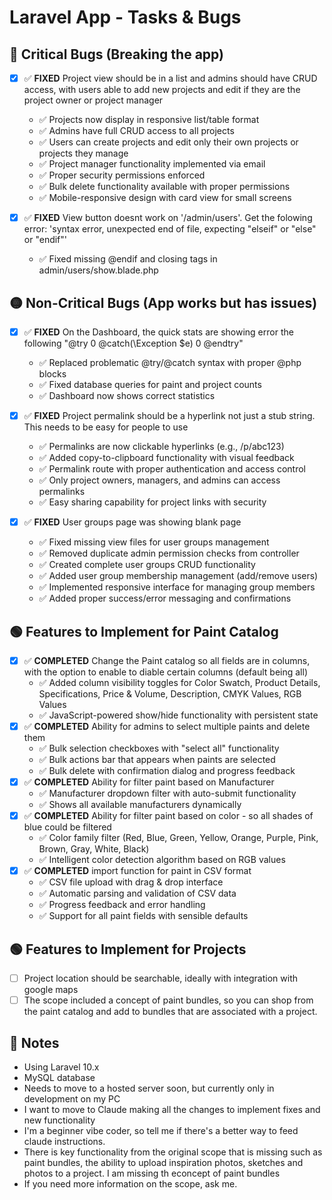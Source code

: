 # Laravel App - Tasks & Bugs

## 🔴 Critical Bugs (Breaking the app)
- [x] ✅ **FIXED** Project view should be in a list and admins should have CRUD access, with users able to add new projects and edit if they are the project owner or project manager
  - ✅ Projects now display in responsive list/table format
  - ✅ Admins have full CRUD access to all projects
  - ✅ Users can create projects and edit only their own projects or projects they manage
  - ✅ Project manager functionality implemented via email
  - ✅ Proper security permissions enforced
  - ✅ Bulk delete functionality available with proper permissions
  - ✅ Mobile-responsive design with card view for small screens

- [x] ✅ **FIXED** View button doesnt work on '/admin/users'. Get the folowing error: 'syntax error, unexpected end of file, expecting "elseif" or "else" or "endif"'
  - ✅ Fixed missing @endif and closing tags in admin/users/show.blade.php

## 🟡 Non-Critical Bugs (App works but has issues)  
- [x] ✅ **FIXED** On the Dashboard, the quick stats are showing error the following "@try 0 @catch(\Exception $e) 0 @endtry"
  - ✅ Replaced problematic @try/@catch syntax with proper @php blocks
  - ✅ Fixed database queries for paint and project counts
  - ✅ Dashboard now shows correct statistics

- [x] ✅ **FIXED** Project permalink should be a hyperlink not just a stub string. This needs to be easy for people to use
  - ✅ Permalinks are now clickable hyperlinks (e.g., /p/abc123)
  - ✅ Added copy-to-clipboard functionality with visual feedback
  - ✅ Permalink route with proper authentication and access control
  - ✅ Only project owners, managers, and admins can access permalinks
  - ✅ Easy sharing capability for project links with security

- [x] ✅ **FIXED** User groups page was showing blank page
  - ✅ Fixed missing view files for user groups management
  - ✅ Removed duplicate admin permission checks from controller
  - ✅ Created complete user groups CRUD functionality
  - ✅ Added user group membership management (add/remove users)
  - ✅ Implemented responsive interface for managing group members
  - ✅ Added proper success/error messaging and confirmations


## 🟢 Features to Implement for Paint Catalog
- [x] ✅ **COMPLETED** Change the Paint catalog so all fields are in columns, with the option to enable to diable certain columns (default being all)
  - ✅ Added column visibility toggles for Color Swatch, Product Details, Specifications, Price & Volume, Description, CMYK Values, RGB Values
  - ✅ JavaScript-powered show/hide functionality with persistent state
- [x] ✅ **COMPLETED** Ability for admins to select multiple paints and delete them
  - ✅ Bulk selection checkboxes with "select all" functionality
  - ✅ Bulk actions bar that appears when paints are selected
  - ✅ Bulk delete with confirmation dialog and progress feedback
- [x] ✅ **COMPLETED** Ability for filter paint based on Manufacturer
  - ✅ Manufacturer dropdown filter with auto-submit functionality
  - ✅ Shows all available manufacturers dynamically
- [x] ✅ **COMPLETED** Ability for filter paint based on color - so all shades of blue could be filtered
  - ✅ Color family filter (Red, Blue, Green, Yellow, Orange, Purple, Pink, Brown, Gray, White, Black)
  - ✅ Intelligent color detection algorithm based on RGB values
- [x] ✅ **COMPLETED** import function for paint in CSV format
  - ✅ CSV file upload with drag & drop interface
  - ✅ Automatic parsing and validation of CSV data
  - ✅ Progress feedback and error handling
  - ✅ Support for all paint fields with sensible defaults

## 🟢 Features to Implement for Projects
- [ ] Project location should be searchable, ideally with integration with google maps
- [ ] The scope included a concept of paint bundles, so you can shop from the paint catalog and add to bundles that are associated with a project. 

## 📝 Notes
- Using Laravel 10.x
- MySQL database
- Needs to move to a hosted server soon, but currently only in development on my PC
- I want to move to Claude making all the changes to implement fixes and new functionality 
- I'm a beginner vibe coder, so tell me if there's a better way to feed claude instructions.
- There is key functionality from the original scope that is missing such as paint bundles, the ability to upload inspiration photos, sketches and photos to a project.
I am missing th econcept of paint bundles
- If you need more information on the scope, ask me.